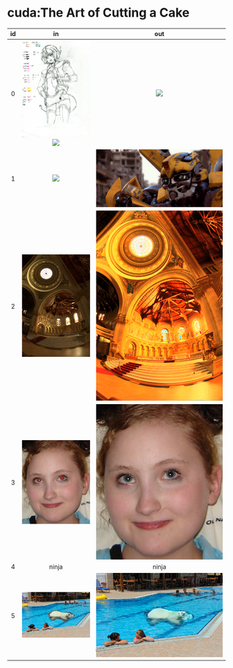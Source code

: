 # cuda:The Art of Cutting a Cake

| id | in | out |
| :--: | :------------------: | :------------------: |
| 0 | <img src="https://github.com/YQX113/cuda_learn/blob/main/00/in_00.jpg" width="300" /><img src="https://github.com/YQX113/cuda_learn/blob/main/00/in_01.jpg" width="300" /> | <img src="https://github.com/YQX113/cuda_learn/blob/main/00/out.png" width="300" /> |
| 1 | <img src="https://github.com/YQX113/cuda_learn/blob/main/01/in.jpg" /> | <img src="https://github.com/YQX113/cuda_learn/blob/main/01/out.jpg" /> |
| 2 | <img src="https://github.com/YQX113/cuda_learn/blob/main/02/in.jpg" /> | <img src="https://github.com/YQX113/cuda_learn/blob/main/02/out.png" /> |
| 3 | <img src="https://github.com/YQX113/cuda_learn/blob/main/03/in.jpg" /> | <img src="https://github.com/YQX113/cuda_learn/blob/main/03/out.png" /> |
| 4 | ninja | ninja |
| 5 | <img src="https://github.com/YQX113/cuda_learn/blob/main/05/in.jpg" /> | <img src="https://github.com/YQX113/cuda_learn/blob/main/05/out.png" /> |
